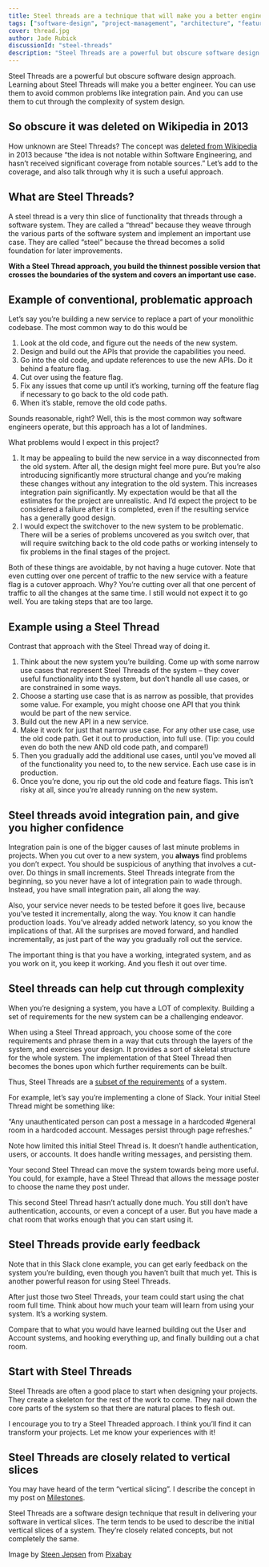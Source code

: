 ```yaml
---
title: Steel threads are a technique that will make you a better engineer
tags: ["software-design", "project-management", "architecture", "feature-flags"]
cover: thread.jpg
author: Jade Rubick
discussionId: "steel-threads"
description: "Steel Threads are a powerful but obscure software design approach. Learning about Steel Threads will make you a better engineer. You can use them to avoid common problems like integration pain. And you can use them to cut through the complexity of system design."
---
```


Steel Threads are a powerful but obscure software design approach. Learning about Steel Threads will make you a better engineer. You can use them to avoid common problems like integration pain. And you can use them to cut through the complexity of system design.

<re-img src="thread.jpg"></re-img>

## So obscure it was deleted on Wikipedia in 2013

How unknown are Steel Threads? The concept was [deleted from Wikipedia](https://en.wikipedia.org/w/index.php?title=Special:Log&logid=53361687) in 2013 because “the idea is not notable within Software Engineering, and hasn’t received significant coverage from notable sources.” Let’s add to the coverage, and also talk through why it is such a useful approach.

## What are Steel Threads?

A steel thread is a very thin slice of functionality that threads through a software system. They are called a “thread” because they weave through the various parts of the software system and implement an important use case. They are called “steel” because the thread becomes a solid foundation for later improvements.

**With a Steel Thread approach, you build the thinnest possible version that crosses the boundaries of the system and covers an important use case.**

## Example of conventional, problematic approach

Let’s say you’re building a new service to replace a part of your monolithic codebase. The most common way to do this would be 

1. Look at the old code, and figure out the needs of the new system. 
2. Design and build out the APIs that provide the capabilities you need.
3. Go into the old code, and update references to use the new APIs. Do it behind a feature flag.
4. Cut over using the feature flag.
5. Fix any issues that come up until it’s working, turning off the feature flag if necessary to go back to the old code path.
6. When it’s stable, remove the old code paths.

Sounds reasonable, right? Well, this is the most common way software engineers operate, but this approach has a lot of landmines.

What problems would I expect in this project?

1. It may be appealing to build the new service in a way disconnected from the old system. After all, the design might feel more pure. But you’re also introducing significantly more structural change and you’re making these changes without any integration to the old system. This increases integration pain significantly. My expectation would be that all the estimates for the project are unrealistic. And I’d expect the project to be considered a failure after it is completed, even if the resulting service has a generally good design.
2. I would expect the switchover to the new system to be problematic. There will be a series of problems uncovered as you switch over, that will require switching back to the old code paths or working intensely to fix problems in the final stages of the project.

Both of these things are avoidable, by not having a huge cutover. Note that even cutting over one percent of traffic to the new service with a feature flag is a cutover approach. Why? You’re cutting over all that one percent of traffic to all the changes at the same time. I still would not expect it to go well. You are taking steps that are too large.


## Example using a Steel Thread

Contrast that approach with the Steel Thread way of doing it. 

1. Think about the new system you’re building. Come up with some narrow use cases that represent Steel Threads of the system – they cover useful functionality into the system, but don’t handle all use cases, or are constrained in some ways.
2. Choose a starting use case that is as narrow as possible, that provides some value. For example, you might choose one API that you think would be part of the new service.
3. Build out the new API in a new service.
4. Make it work for just that narrow use case. For any other use case, use the old code path. Get it out to production, into full use. (Tip: you could even do both the new AND old code path, and compare!)
5. Then you gradually add the additional use cases, until you’ve moved all of the functionality you need to, to the new service. Each use case is in production.
6. Once you’re done, you rip out the old code and feature flags. This isn’t risky at all, since you’re already running on the new system.

## Steel threads avoid integration pain, and give you higher confidence

Integration pain is one of the bigger causes of last minute problems in projects. When you cut over to a new system, you **always** find problems you don’t expect. You should be suspicious of anything that involves a cut-over. Do things in small increments. Steel Threads integrate from the beginning, so you never have a lot of integration pain to wade through. Instead, you have small integration pain, all along the way.

Also, your service never needs to be tested before it goes live, because you’ve tested it incrementally, along the way. You know it can handle production loads. You’ve already added network latency, so you know the implications of that. All the surprises are moved forward, and handled incrementally, as just part of the way you gradually roll out the service.

The important thing is that you have a working, integrated system, and as you work on it, you keep it working. And you flesh it out over time.

## Steel threads can help cut through complexity

When you’re designing a system, you have a LOT of complexity. Building a set of requirements for the new system can be a challenging endeavor.

When using a Steel Thread approach, you choose some of the core requirements and phrase them in a way that cuts through the layers of the system, and exercises your design. It provides a sort of skeletal structure for the whole system. The implementation of that Steel Thread then becomes the bones upon which further requirements can be built.

Thus, Steel Threads are a [subset of the requirements](https://www.cs.du.edu/~snarayan/sada/docs/steelthreads.pdf) of a system. 

For example, let’s say you’re implementing a clone of Slack. Your initial Steel Thread might be something like:

“Any unauthenticated person can post a message in a hardcoded #general room in a hardcoded account. Messages persist through page refreshes.”

Note how limited this initial Steel Thread is. It doesn’t handle authentication, users, or accounts. It does handle writing messages, and persisting them.

Your second Steel Thread can move the system towards being more useful. You could, for example, have a Steel Thread that allows the message poster to choose the name they post under. 

This second Steel Thread hasn’t actually done much. You still don’t have authentication, accounts, or even a concept of a user. But you have made a chat room that works enough that you can start using it.  

## Steel Threads provide early feedback

Note that in this Slack clone example, you can get early feedback on the system you’re building, even though you haven’t built that much yet. This is another powerful reason for using Steel Threads. 

After just those two Steel Threads, your team could start using the chat room full time. Think about how much your team will learn from using your system. It’s a working system. 

Compare that to what you would have learned building out the User and Account systems, and hooking everything up, and finally building out a chat room. 

## Start with Steel Threads

Steel Threads are often a good place to start when designing your projects. They create a skeleton for the rest of the work to come. They nail down the core parts of the system so that there are natural places to flesh out.

I encourage you to try a Steel Threaded approach. I think you’ll find it can transform your projects. Let me know your experiences with it!

## Steel Threads are closely related to vertical slices

You may have heard of the term “vertical slicing”. I describe the concept in my post on [Milestones](/milestones-not-projects/?utm_source=website-steel-threads&utm_medium=link&utm_campaign=steel-threads). 

Steel Threads are a software design technique that result in delivering your software in vertical slices. The term tends to be used to describe the initial vertical slices of a system. They’re closely related concepts, but not completely the same.

Image by <a href="https://pixabay.com/users/steenjepsen-1490089/?utm_source=link-attribution&amp;utm_medium=referral&amp;utm_campaign=image&amp;utm_content=1232723">Steen Jepsen</a> from <a href="https://pixabay.com//?utm_source=link-attribution&amp;utm_medium=referral&amp;utm_campaign=image&amp;utm_content=1232723">Pixabay</a>